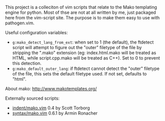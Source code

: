 This project is a colleciton of vim scripts that relate  to the Mako templating
engine for python. Most of thse are not at all written by me, just packaged
here from the vim-script site. The purpose is to make them easy to use with
pathogen.vim.

Useful configuration variables:

* `g:mako_detect_lang_from_ext`: when set to 1 (the default), the ftdetect
  script will attempt to figure out the "outer" filetype of the file by
  stripping the ".mako" extension (eg: index.html.mako will be treated as HTML,
  while script.cpp.mako will be treated as C++). Set to 0 to prevent this
  detection.
* `g:mako_default_outer_lang`: if ftdetect cannot detect the "outer" filetype of
  the file, this sets the default filetype used. If not set, defaults to "html".

About mako: http://www.makotemplates.org/

Externally sourced scripts:

* [indent/mako.vim](http://www.vim.org/scripts/script.php?script_id=2663) 0.4 by Scott Torborg
* [syntax/mako.vim](http://www.vim.org/scripts/script.php?script_id=1858) 0.6.1 by Armin Ronacher

